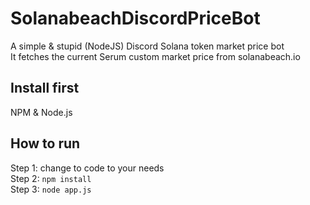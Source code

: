 # SolanabeachDiscordPriceBot
A simple &amp; stupid (NodeJS) Discord Solana token market price bot<br>
It fetches the current Serum custom market price from solanabeach.io

## Install first
NPM & Node.js

## How to run
Step 1: change to code to your needs <br>
Step 2: ``npm install`` <br>
Step 3: ``node app.js``

